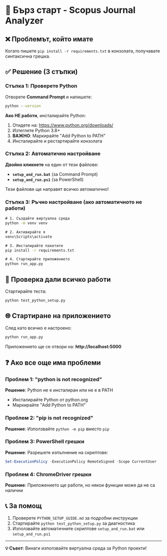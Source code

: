 # 🚀 Бърз старт - Scopus Journal Analyzer

## ❌ Проблемът, който имате

Когато пишете `pip install -r requirements.txt` в конзолата, получавате синтаксична грешка.

## ✅ Решение (3 стъпки)

### Стъпка 1: Проверете Python
Отворете **Command Prompt** и напишете:
```cmd
python --version
```

**Ако НЕ работи**, инсталирайте Python:
1. Отидете на: https://www.python.org/downloads/
2. Изтеглете Python 3.8+
3. **ВАЖНО**: Маркирайте "Add Python to PATH"
4. Инсталирайте и рестартирайте конзолата

### Стъпка 2: Автоматично настройване
**Двойно кликнете** на един от тези файлове:

- **`setup_and_run.bat`** (за Command Prompt)
- **`setup_and_run.ps1`** (за PowerShell)

Тези файлове ще направят всичко автоматично!

### Стъпка 3: Ръчно настройване (ако автоматичното не работи)

```cmd
# 1. Създайте виртуална среда
python -m venv venv

# 2. Активирайте я
venv\Scripts\activate

# 3. Инсталирайте пакетите
pip install -r requirements.txt

# 4. Стартирайте приложението
python run_app.py
```

## 🧪 Проверка дали всичко работи

Стартирайте теста:
```cmd
python test_python_setup.py
```

## 🌐 Стартиране на приложението

След като всичко е настроено:
```cmd
python run_app.py
```

Приложението ще се отвори на: **http://localhost:5000**

## ❓ Ако все още има проблеми

### Проблем 1: "python is not recognized"
**Решение**: Python не е инсталиран или не е в PATH
- Инсталирайте Python от python.org
- Маркирайте "Add Python to PATH"

### Проблем 2: "pip is not recognized"  
**Решение**: Използвайте `python -m pip` вместо `pip`

### Проблем 3: PowerShell грешки
**Решение**: Разрешете изпълнение на скриптове:
```powershell
Set-ExecutionPolicy -ExecutionPolicy RemoteSigned -Scope CurrentUser
```

### Проблем 4: ChromeDriver грешки
**Решение**: Приложението ще работи, но някои функции може да не са налични

## 📞 За помощ

1. Проверете `PYTHON_SETUP_GUIDE.md` за подробни инструкции
2. Стартирайте `python test_python_setup.py` за диагностика
3. Използвайте автоматичните скриптове `setup_and_run.bat` или `setup_and_run.ps1`

---

**💡 Съвет**: Винаги използвайте виртуална среда за Python проекти!
